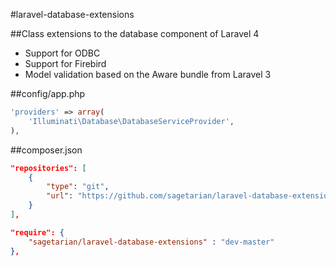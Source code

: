 #laravel-database-extensions

##Class extensions to the database component of Laravel 4

- Support for ODBC
- Support for Firebird
- Model validation based on the Aware bundle from Laravel 3

##config/app.php

```php
'providers' => array(
  	'Illuminati\Database\DatabaseServiceProvider',
),
```

##composer.json

```json
"repositories": [
    {
        "type": "git",
        "url": "https://github.com/sagetarian/laravel-database-extensions.git"
    }
],

"require": {
  	"sagetarian/laravel-database-extensions" : "dev-master"
},
```

